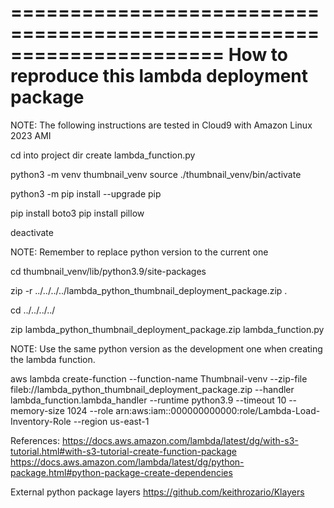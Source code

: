 
======================================================================
How to reproduce this lambda deployment package
======================================================================
NOTE: The following instructions are tested in Cloud9 with Amazon Linux 2023 AMI


cd into project dir
create lambda_function.py

python3 -m venv thumbnail_venv
source ./thumbnail_venv/bin/activate

python3 -m pip install --upgrade pip

pip install boto3
pip install pillow

deactivate

NOTE: Remember to replace python version to the current one

cd thumbnail_venv/lib/python3.9/site-packages

zip -r ../../../../lambda_python_thumbnail_deployment_package.zip .

cd ../../../../

zip lambda_python_thumbnail_deployment_package.zip lambda_function.py

NOTE: Use the same python version as the development one when creating the lambda function.

aws lambda create-function --function-name Thumbnail-venv --zip-file fileb://lambda_python_thumbnail_deployment_package.zip --handler lambda_function.lambda_handler --runtime python3.9 --timeout 10 --memory-size 1024 --role arn:aws:iam::000000000000:role/Lambda-Load-Inventory-Role --region us-east-1

References:
https://docs.aws.amazon.com/lambda/latest/dg/with-s3-tutorial.html#with-s3-tutorial-create-function-package
https://docs.aws.amazon.com/lambda/latest/dg/python-package.html#python-package-create-dependencies

External python package layers
https://github.com/keithrozario/Klayers
